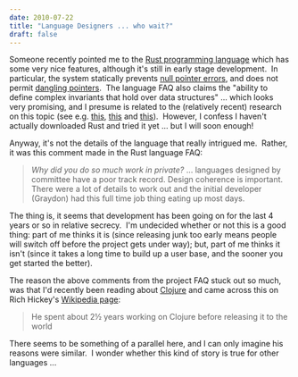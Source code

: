 ```yaml
---
date: 2010-07-22
title: "Language Designers ... who wait?"
draft: false
---
```


Someone recently pointed me to the [Rust programming language](http://wiki.github.com/graydon/rust/) which has some very nice features, although it's still in early stage development.  In particular, the system statically prevents [null pointer errors](http://wikipedia.org/wiki/pointer_(computing)#null_pointer), and does not permit [dangling pointers](http://wikipedia.org/wiki/dangling_pointer).  The language FAQ also claims the "ability to define complex invariants that hold over data structures" ... which looks very promising, and I presume is related to the (relatively recent) research on this topic (see e.g. [this](http://doi.acm.org/10.1145/1081706.1081741), [this](http://doi.acm.org/10.1145/1348250.1348255) and [this](http://dx.doi.org/10.1016/j.scico.2005.02.004)).  However, I confess I haven't actually downloaded Rust and tried it yet ... but I will soon enough!

Anyway, it's not the details of the language that really intrigued me.  Rather, it was this comment made in the Rust language FAQ:
> *Why did you do so much work in private?* ... languages designed by committee have a poor track record. Design coherence is important. There were a lot of details to work out and the initial developer (Graydon) had this full time job thing eating up most days.

The thing is, it seems that development has been going on for the last 4 years or so in relative secrecy.  I'm undecided whether or not this is a good thing: part of me thinks it is (since releasing junk too early means people will switch off before the project gets under way); but, part of me thinks it isn't (since it takes a long time to build up a user base, and the sooner you get started the better).

The reason the above comments from the project FAQ stuck out so much, was that I'd recently been reading about [Clojure](http://clojure.org/) and came across this on Rich Hickey's [Wikipedia page](http://en.wikipedia.org/wiki/Rich_Hickey):
> He spent about 2½ years working on Clojure before releasing it to the world

There seems to be something of a parallel here, and I can only imagine his reasons were similar.  I wonder whether this kind of story is true for other languages ...

